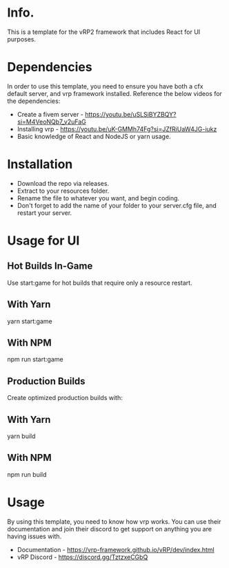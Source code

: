 # Info.
This is a template for the vRP2 framework that includes React for UI purposes. 

# Dependencies
In order to use this template, you need to ensure you have both a cfx default server, and vrp framework installed. 
Reference the below videos for the dependencies:
* Create a fivem server - https://youtu.be/uSLSiBYZBQY?si=M4VeoNQb7_v2uFaG
* Installing vrp - https://youtu.be/uK-GMMh74Fg?si=JZfRiUaW4JG-iukz
* Basic knowledge of React and NodeJS or yarn usage.

# Installation
* Download the repo via releases.
* Extract to your resources folder.
* Rename the file to whatever you want, and begin coding.
* Don't forget to add the name of your folder to your server.cfg file, and restart your server.

# Usage for UI
## Hot Builds In-Game
Use start:game for hot builds that require only a resource restart.

## With Yarn

yarn start:game

## With NPM

npm run start:game

## Production Builds

Create optimized production builds with:

## With Yarn
yarn build

## With NPM
npm run build

# Usage
By using this template, you need to know how vrp works. You can use their documentation and join their discord to get support on anything you are having issues with.
* Documentation - https://vrp-framework.github.io/vRP/dev/index.html
* vRP Discord - https://discord.gg/TztzxeCGbQ
